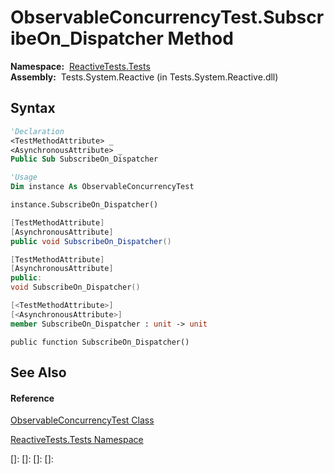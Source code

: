 # ObservableConcurrencyTest.SubscribeOn\_Dispatcher Method

**Namespace:**  [ReactiveTests.Tests](ReactiveTests.Tests\ReactiveTests.Tests.md)  
**Assembly:**  Tests.System.Reactive (in Tests.System.Reactive.dll)

## Syntax

```vb
'Declaration
<TestMethodAttribute> _
<AsynchronousAttribute> _
Public Sub SubscribeOn_Dispatcher
```

```vb
'Usage
Dim instance As ObservableConcurrencyTest

instance.SubscribeOn_Dispatcher()
```

```csharp
[TestMethodAttribute]
[AsynchronousAttribute]
public void SubscribeOn_Dispatcher()
```

```c++
[TestMethodAttribute]
[AsynchronousAttribute]
public:
void SubscribeOn_Dispatcher()
```

```fsharp
[<TestMethodAttribute>]
[<AsynchronousAttribute>]
member SubscribeOn_Dispatcher : unit -> unit 
```

```jscript
public function SubscribeOn_Dispatcher()
```

## See Also

#### Reference

[ObservableConcurrencyTest Class](ObservableConcurrencyTest\ObservableConcurrencyTest.md)

[ReactiveTests.Tests Namespace](ReactiveTests.Tests\ReactiveTests.Tests.md)

[]: 
[]: 
[]: 
[]: 
